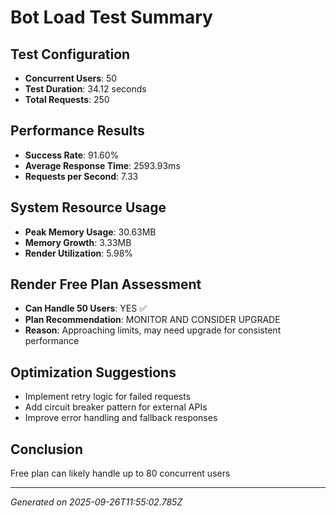 # Bot Load Test Summary

## Test Configuration
- **Concurrent Users**: 50
- **Test Duration**: 34.12 seconds
- **Total Requests**: 250

## Performance Results
- **Success Rate**: 91.60%
- **Average Response Time**: 2593.93ms
- **Requests per Second**: 7.33

## System Resource Usage
- **Peak Memory Usage**: 30.63MB
- **Memory Growth**: 3.33MB
- **Render Utilization**: 5.98%

## Render Free Plan Assessment
- **Can Handle 50 Users**: YES ✅
- **Plan Recommendation**: MONITOR AND CONSIDER UPGRADE
- **Reason**: Approaching limits, may need upgrade for consistent performance

## Optimization Suggestions
- Implement retry logic for failed requests
- Add circuit breaker pattern for external APIs
- Improve error handling and fallback responses

## Conclusion
Free plan can likely handle up to 80 concurrent users

---
*Generated on 2025-09-26T11:55:02.785Z*